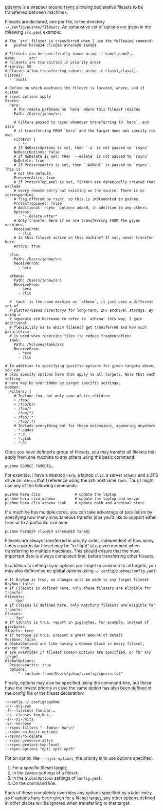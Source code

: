 [pushme](https://github.com/jwiegley/pushme) is a wrapper around
[rsync](https://en.wikipedia.org/wiki/Rsync) allowing declarative filesets to
be transferred between machines.

Filesets are declared, one per file, in the directory
`~/.config/pushme/filesets`. An exhaustive set of options are given in the
following `src.yaml` example:

```
# The `src` fileset is transferred when I use the following command:
#   pushme hera@24 clio@10 athena@8 tank@1

# Filesets can be specifically named using -f name1,name2,…
Name:     'src'
# Filesets are transmitted in priority order
Priority: 50
# Classes allow transferring subsets using -c class1,class2,…
Classes:
  - 'small'

# Define on which machines the fileset is located, where, and if custom
# rsync options apply
Stores:
  hera:
    # The remote pathname on `hera` where this fileset resides
    Path: /Users/johnw/src

    # Filters passed to rsync whenever transferring TO `hera`, and also
    # if transferring FROM `hera` and the target does not specify its own.
    Filters: |
      - *~
    # If NoBasicOptions is set, then `-a` is not passed to `rsync`
    NoBasicOptions: false
    # If NoDelete is set, then `--delete` is not passed to `rsync`
    NoDelete: true
    # If PreserveAttrs is set, then `-AXUNHE` is passed to `rsync`. This is
    # not the default.
    PreserveAttrs: true
    # If ProtectTopLevel is set, filters are dynamically created that exclude
    # every remote entry not existing on the source. There is no corresponding
    # flag offered by rsync, so this is implemented in pushme.
    ProtectTopLevel: false
    # Additional `rsync` options added, in addition to any others.
    Options:
      - "--delete-after"
    # Only transfer here if we are transferring FROM the given machines.
    ReceiveFrom:
      - clio
    # Is this fileset active on this machine? If not, never transfer here.
    Active: true

  clio:
    Path: /Users/johnw/src
    ReceiveFrom:
      - hera

  athena:
    Path: /Users/johnw/src
    ReceiveFrom:
      - hera
      - clio

  # `tank` is the same machine as `athena`, it just uses a different set of
  # platter-based directorys for long-term, ZFS archival storage. By using a
  # separate ssh hostname to refer to `athena` this way, I gain additional
  # flexibility as to which filesets get transferred and how much parallelism
  # is used when receiving files (to reduce fragmentation)
  tank:
    Path: /Volumes/tank/src
    ReceiveFrom:
      - hera
      - clio

# In addition to specifying specific options for given targets above, you can
# also specify options here that apply to all targets. Note that each setting
# here may be overridden by target specific settings.
Common:
  Filters: |
    # Include foo, but only some of its children
    + /foo/
    + /foo/bar
    - /foo/*
    - /foo/*/
    - /foo/.*
    - /foo/.*/
    # Include everything but for these extensions, appearing anywhere
    - *.agdai
    - *.d
    - *.glob
    - *.hi
```

Once you have defined a group of filesets, you may transfer all filesets that
apply from one machine to any others using the basic command:

    pushme SOURCE TARGETS…
    
For example, I have a desktop `hera`, a laptop `clio`, a server `athena` and a
ZFS drive on `athena` that I reference using the ssh hostname `tank`. Thus I
might use any of the following commands:

    pushme hera clio                # update the laptop
    pushme hera clio athena         # update the laptop and server
    pushme hera clio athena tank    # update both and archival store

If a machine has multiple cores, you can take advantage of parallelism by
specifying how many simultaneous transfer jobs you’d like to support either
from or to a particular machine:

    pushme hera@24 clio@14 athena@10 tank@1

Filesets are always transferred in priority order, independent of how many
times a particular fileset may be “in flight” at a given moment when
transferring to multiple machines. This should ensure that the most important
data is always completed first, before transferring other filesets.

In addition to setting rsync options per-target or common to all targets, you
may also defined some global options using `~/.config/pushme/config.yaml`:

```
# If DryRun is true, no changes will be made to any target fileset
DryRun: false
# If Filesets is defined here, only these filesets are eligible for transfer
Filesets:
  - 'foo'
# If Classes is defined here, only matching filesets are eligible for transfer
Classes:
  - 'foo'
# If SIUnits is true, report in gigabytes, for example, instead of gibibytes
SIUnits: true
# If Verbose is true, present a great amount of detail
Verbose: false
# GlobalOptions are like having a Common block in every fileset, except they
# are overriden if fileset Common options are specified, or for any target
GlobalOptions:
  PreserveAttrs: true
  Options:
    - "--include-from=/Users/johnw/.config/ignore.lst"
```

Finally, options may also be specified using the command-line, but these have
the lowest priority in case the same option has also been defined in the
config file or the fileset declaration:

```
--config ~/.config/pushme
-n/--dry-run
-f/--filesets foo,bar,…
-c/--classes foo,bar,…
-s/--si-units
-v/--verbose
--rsync-filters "- foo\n- bar\n"
--rsync-no-basic-options
--rsync-no-delete
--rsync-preserve-attrs
--rsync-protect-top-level
--rsync-options "opt1 opt2 opt3"
```

For an option like `--rsync-options`, the priority is to use options specified:

1. For a specific fileset target;
2. In the `Common` settings of a fileset;
3. In the `GlobalOptions` settings of `config.yaml`;
4. On the command line.

Each of these completely overrides any options specified by a later entry, so
if options have been given for a fileset target, any other options defined in
other places will be ignored when transferring to that target.

